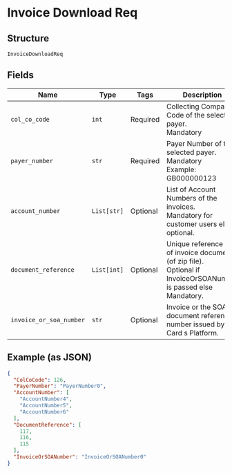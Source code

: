 
# Invoice Download Req

## Structure

`InvoiceDownloadReq`

## Fields

| Name | Type | Tags | Description |
|  --- | --- | --- | --- |
| `col_co_code` | `int` | Required | Collecting Company Code of the selected payer.<br>Mandatory |
| `payer_number` | `str` | Required | Payer Number of the selected payer.<br>Mandatory<br>Example: GB000000123 |
| `account_number` | `List[str]` | Optional | List of Account Numbers of the invoices.<br>Mandatory for customer users else optional. |
| `document_reference` | `List[int]` | Optional | Unique reference ids of invoice document (of zip file).<br>Optional if InvoiceOrSOANumber is passed else Mandatory. |
| `invoice_or_soa_number` | `str` | Optional | Invoice or the SOA document reference number issued by Card s Platform. |

## Example (as JSON)

```json
{
  "ColCoCode": 126,
  "PayerNumber": "PayerNumber0",
  "AccountNumber": [
    "AccountNumber4",
    "AccountNumber5",
    "AccountNumber6"
  ],
  "DocumentReference": [
    117,
    116,
    115
  ],
  "InvoiceOrSOANumber": "InvoiceOrSOANumber0"
}
```

